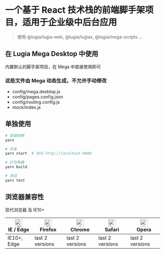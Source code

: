 # 一个基于 React 技术栈的前端脚手架项目，适用于企业级中后台应用

> 使用 @lugia/lugia-web, @lugia/lugiax, @lugia/mega-scripts ...

## 在 Lugia Mega Desktop 中使用

内置默认的脚手架项目，在 Mega 中直接使用即可

### 这些文件由 Mega 动态生成，不允许手动修改

- config/mega.desktop.js
- config/pages.config.json
- config/routing.config.js
- mock/index.js

## 单独使用

```bash
# 安装依赖
yarn

# 开发
yarn start  # 访问 http://localhost:8000

# 打包构建
yarn build

# 测试
yarn test
```

## 浏览器兼容性

现代浏览器 及 IE10+

| [<img src="https://raw.githubusercontent.com/alrra/browser-logos/master/src/edge/edge_48x48.png" alt="IE / Edge" width="24px" height="24px" />](http://godban.github.io/browsers-support-badges/)</br>IE / Edge | [<img src="https://raw.githubusercontent.com/alrra/browser-logos/master/src/firefox/firefox_48x48.png" alt="Firefox" width="24px" height="24px" />](http://godban.github.io/browsers-support-badges/)</br>Firefox | [<img src="https://raw.githubusercontent.com/alrra/browser-logos/master/src/chrome/chrome_48x48.png" alt="Chrome" width="24px" height="24px" />](http://godban.github.io/browsers-support-badges/)</br>Chrome | [<img src="https://raw.githubusercontent.com/alrra/browser-logos/master/src/safari/safari_48x48.png" alt="Safari" width="24px" height="24px" />](http://godban.github.io/browsers-support-badges/)</br>Safari | [<img src="https://raw.githubusercontent.com/alrra/browser-logos/master/src/opera/opera_48x48.png" alt="Opera" width="24px" height="24px" />](http://godban.github.io/browsers-support-badges/)</br>Opera |
| --------------------------------------------------------------------------------------------------------------------------------------------------------------------------------------------------------------- | ----------------------------------------------------------------------------------------------------------------------------------------------------------------------------------------------------------------- | ------------------------------------------------------------------------------------------------------------------------------------------------------------------------------------------------------------- | ------------------------------------------------------------------------------------------------------------------------------------------------------------------------------------------------------------- | --------------------------------------------------------------------------------------------------------------------------------------------------------------------------------------------------------- |
| IE10+, Edge                                                                                                                                                                                                     | last 2 versions                                                                                                                                                                                                   | last 2 versions                                                                                                                                                                                               | last 2 versions                                                                                                                                                                                               | last 2 versions                                                                                                                                                                                           |

